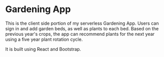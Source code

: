 # Gardening App

This is the client side portion of my serverless Gardening App.
Users can sign in and add garden beds, as well as plants to each bed.
Based on the previous year's crops, the app can recommend plants for the next year using a five year plant rotation cycle.

It is built using React and Bootstrap.
